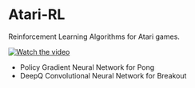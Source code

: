 # Atari-RL

Reinforcement Learning Algorithms for Atari games.

[![Watch the video](https://github.com/mpc6/mpc6.github.io/blob/master/YoutubeSnaps/PongRL.PNG)](https://youtu.be/x5hNc-zkpdw)

- Policy Gradient Neural Network for Pong 
- DeepQ Convolutional Neural Network for Breakout
